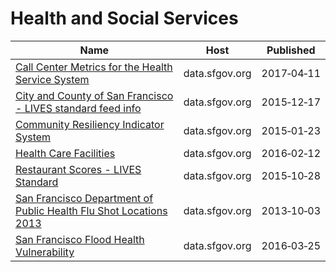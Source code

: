 # Health and Social Services

Name | Host | Published
---- | ---- | ---------
[Call Center Metrics for the Health Service System](../datasets/qz8r-q5ne.md) | data.sfgov.org | 2017&#x2011;04&#x2011;11
[City and County of San Francisco - LIVES standard feed info](../datasets/77fi-8jag.md) | data.sfgov.org | 2015&#x2011;12&#x2011;17
[Community Resiliency Indicator System](../datasets/banc-xdvr.md) | data.sfgov.org | 2015&#x2011;01&#x2011;23
[Health Care Facilities](../datasets/jhsu-2pka.md) | data.sfgov.org | 2016&#x2011;02&#x2011;12
[Restaurant Scores - LIVES Standard](../datasets/pyih-qa8i.md) | data.sfgov.org | 2015&#x2011;10&#x2011;28
[San Francisco Department of Public Health Flu Shot Locations 2013](../datasets/yg87-cd6v.md) | data.sfgov.org | 2013&#x2011;10&#x2011;03
[San Francisco Flood Health Vulnerability](../datasets/cne3-h93g.md) | data.sfgov.org | 2016&#x2011;03&#x2011;25

